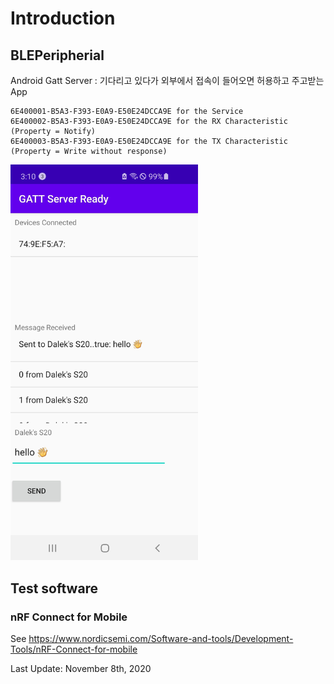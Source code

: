 # Introduction

## BLEPeripherial
Android Gatt Server : 기다리고 있다가 외부에서 접속이 들어오면 허용하고 주고받는 App

```
6E400001-B5A3-F393-E0A9-E50E24DCCA9E for the Service
6E400002-B5A3-F393-E0A9-E50E24DCCA9E for the RX Characteristic (Property = Notify)
6E400003-B5A3-F393-E0A9-E50E24DCCA9E for the TX Characteristic (Property = Write without response)
```
<img src='screenshots/image01.jpg' width=300px />

## Test software
### nRF Connect for Mobile 
See  https://www.nordicsemi.com/Software-and-tools/Development-Tools/nRF-Connect-for-mobile


Last Update: November 8th, 2020
